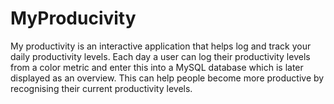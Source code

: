 <h1>MyProducivity</h1>
<p>My productivity is an interactive application that helps log and track your daily productivity levels. Each day a user can log their productivity levels from a color metric and enter this into a MySQL database which is later displayed as an overview. This can help people become more productive by recognising their current productivity levels.</p>
